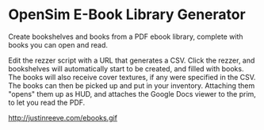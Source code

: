 OpenSim E-Book Library Generator
===============================

Create bookshelves and books from a PDF ebook library, complete with books you can open and read.

Edit the rezzer script with a URL that generates a CSV. Click the rezzer, and bookshelves will automatically start to be created, and filled with books. The books will also receive cover textures, if any were specified in the CSV. The books can then be picked up and put in your inventory. Attaching them "opens" them up as HUD, and attaches the Google Docs viewer to the prim, to let you read the PDF.

http://justinreeve.com/ebooks.gif
